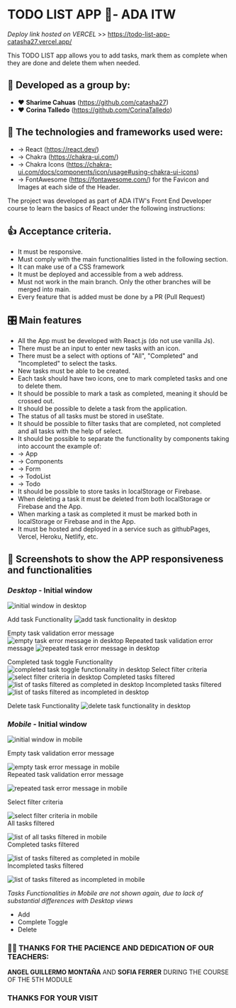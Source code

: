 # TODO LIST APP 📝- ADA ITW

*Deploy link hosted on VERCEL* >> https://todo-list-app-catasha27.vercel.app/

This TODO LIST app allows you to add tasks, mark them as complete when they are done and delete them when needed.

## 👥 Developed as a group by:
* ♥ **Sharime Cahuas** (https://github.com/catasha27)
* ♥ **Corina Talledo** (https://github.com/CorinaTalledo)


## 💫 The technologies and frameworks used were:
* → React (https://react.dev/)
* → Chakra (https://chakra-ui.com/)
* → Chakra Icons (https://chakra-ui.com/docs/components/icon/usage#using-chakra-ui-icons)
* → FontAwesome (https://fontawesome.com/) for the Favicon and Images at each side of the Header.

The project was developed as part of ADA ITW's Front End Developer course to learn the basics of React under the following instructions:

## 👍 Acceptance criteria.
* It must be responsive.
* Must comply with the main functionalities listed in the following section.
* It can make use of a CSS framework
* It must be deployed and accessible from a web address.
* Must not work in the main branch. Only the other branches will be merged into main.
* Every feature that is added must be done by a PR (Pull Request)

## 🎛 Main features
* All the App must be developed with React.js (do not use vanilla Js).
* There must be an input to enter new tasks with an icon.
* There must be a select with options of "All", "Completed" and "Incompleted" to select the tasks.
* New tasks must be able to be created.
* Each task should have two icons, one to mark completed tasks and one to delete them.
* It should be possible to mark a task as completed, meaning it should be crossed out.
* It should be possible to delete a task from the application.
* The status of all tasks must be stored in useState.
* It should be possible to filter tasks that are completed, not completed and all tasks with the help of select.
* It should be possible to separate the functionality by components taking into account the example of: 
* → App
* → Components
* → Form
* → TodoList
* → Todo
*  It should be possible to store tasks in localStorage or Firebase.
* When deleting a task it must be deleted from both localStorage or Firebase and the App.
* When marking a task as completed it must be marked both in localStorage or Firebase and in the App.
* It must be hosted and deployed in a service such as githubPages, Vercel, Heroku, Netlify, etc.

## 📸 Screenshots to show the APP responsiveness and functionalities 
### *Desktop* - Initial window
 ![initial window in desktop](./src/assets/screenshots/desktop/desktop-initial-window.jpg)

Add task Functionality
![add task functionality in desktop](./src/assets/screenshots/desktop/desktop-add-task-functionality.gif)

Empty task validation error message
![empty task error message in desktop](./src/assets/screenshots/desktop/desktop-empty-validation-message.jpg)
Repeated task validation error message
![repeated task error message in desktop](./src/assets/screenshots/desktop/desktop-repeated-task-validation-message.jpg)

Completed task toggle Functionality
![completed task toggle functionality in desktop](./src/assets/screenshots/desktop/desktop-completed-task-toggle-functionality.gif)
Select filter criteria
![select filter criteria in desktop](./src/assets/screenshots/desktop/desktop-select-filter-criteria.jpg)
Completed tasks filtered
![list of tasks filtered as completed in desktop](./src/assets/screenshots/desktop/desktop-completed-tasks-filtered.jpg)
Incompleted tasks filtered
![list of tasks filtered as incompleted in desktop](./src/assets/screenshots/desktop/destktop-incompleted-tasks-filtered.jpg.jpg)

Delete task Functionality
![delete task functionality in desktop](./src/assets/screenshots/desktop/desktop-delete-task-functionality.gif)


### *Mobile* - Initial window
![initial window in mobile](./src/assets/screenshots//mobile/mobile-initial-window.jpg)


Empty task validation error message

![empty task error message in mobile](./src/assets/screenshots/mobile/mobile-empty-task-validation-message.jpg)   
Repeated task validation error message

![repeated task error message in mobile](./src/assets/screenshots/mobile/mobile-repeated-task-validation-message.jpg)


Select filter criteria

![select filter criteria in mobile](./src/assets/screenshots/mobile/mobile-select-filter-criteria.jpg)  
All tasks filtered

![list of all tasks filtered in mobile](./src/assets/screenshots/mobile/mobile-all-tasks-filtered.jpg)  
Completed tasks filtered

![list of tasks filtered as completed in mobile](./src/assets/screenshots/mobile/mobile-completed-tasks-filtered.jpg)  
Incompleted tasks filtered

![list of tasks filtered as incompleted in mobile](./src/assets/screenshots/mobile/mobile-incompleted-tasks-filtered.jpg)

*Tasks Functionalities in Mobile are not shown again, due to lack of substantial differences with Desktop views* 
- Add
- Complete Toggle
- Delete

### 🤝🏻 THANKS FOR THE PACIENCE AND DEDICATION OF OUR TEACHERS:
**ANGEL GUILLERMO MONTAÑA** AND **SOFIA FERRER** 
DURING THE COURSE OF THE 5TH MODULE

### THANKS FOR YOUR VISIT
